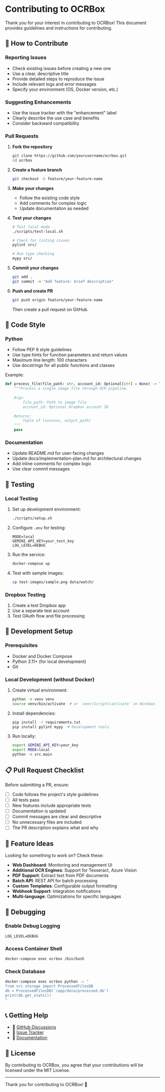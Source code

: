 # Contributing to OCRBox

Thank you for your interest in contributing to OCRBox! This document provides guidelines and instructions for contributing.

## 🤝 How to Contribute

### Reporting Issues

- Check existing issues before creating a new one
- Use a clear, descriptive title
- Provide detailed steps to reproduce the issue
- Include relevant logs and error messages
- Specify your environment (OS, Docker version, etc.)

### Suggesting Enhancements

- Use the issue tracker with the "enhancement" label
- Clearly describe the use case and benefits
- Consider backward compatibility

### Pull Requests

1. **Fork the repository**
   ```bash
   git clone https://github.com/yourusername/ocrbox.git
   cd ocrbox
   ```

2. **Create a feature branch**
   ```bash
   git checkout -b feature/your-feature-name
   ```

3. **Make your changes**
   - Follow the existing code style
   - Add comments for complex logic
   - Update documentation as needed

4. **Test your changes**
   ```bash
   # Test local mode
   ./scripts/test-local.sh
   
   # Check for linting issues
   pylint src/
   
   # Run type checking
   mypy src/
   ```

5. **Commit your changes**
   ```bash
   git add .
   git commit -m "Add feature: brief description"
   ```

6. **Push and create PR**
   ```bash
   git push origin feature/your-feature-name
   ```
   Then create a pull request on GitHub.

## 📝 Code Style

### Python

- Follow PEP 8 style guidelines
- Use type hints for function parameters and return values
- Maximum line length: 100 characters
- Use docstrings for all public functions and classes

Example:
```python
def process_file(file_path: str, account_id: Optional[str] = None) -> Tuple[bool, Optional[str]]:
    """Process a single image file through OCR pipeline.
    
    Args:
        file_path: Path to image file
        account_id: Optional Dropbox account ID
        
    Returns:
        Tuple of (success, output_path)
    """
    pass
```

### Documentation

- Update README.md for user-facing changes
- Update docs/implementation-plan.md for architectural changes
- Add inline comments for complex logic
- Use clear commit messages

## 🧪 Testing

### Local Testing

1. Set up development environment:
   ```bash
   ./scripts/setup.sh
   ```

2. Configure `.env` for testing:
   ```env
   MODE=local
   GEMINI_API_KEY=your_test_key
   LOG_LEVEL=DEBUG
   ```

3. Run the service:
   ```bash
   docker-compose up
   ```

4. Test with sample images:
   ```bash
   cp test-images/sample.png data/watch/
   ```

### Dropbox Testing

1. Create a test Dropbox app
2. Use a separate test account
3. Test OAuth flow and file processing

## 🔧 Development Setup

### Prerequisites

- Docker and Docker Compose
- Python 3.11+ (for local development)
- Git

### Local Development (without Docker)

1. Create virtual environment:
   ```bash
   python -m venv venv
   source venv/bin/activate  # or `venv\Scripts\activate` on Windows
   ```

2. Install dependencies:
   ```bash
   pip install -r requirements.txt
   pip install pylint mypy  # Development tools
   ```

3. Run locally:
   ```bash
   export GEMINI_API_KEY=your_key
   export MODE=local
   python -m src.main
   ```

## 📋 Pull Request Checklist

Before submitting a PR, ensure:

- [ ] Code follows the project's style guidelines
- [ ] All tests pass
- [ ] New features include appropriate tests
- [ ] Documentation is updated
- [ ] Commit messages are clear and descriptive
- [ ] No unnecessary files are included
- [ ] The PR description explains what and why

## 🚀 Feature Ideas

Looking for something to work on? Check these:

- **Web Dashboard**: Monitoring and management UI
- **Additional OCR Engines**: Support for Tesseract, Azure Vision
- **PDF Support**: Extract text from PDF documents
- **Batch API**: REST API for batch processing
- **Custom Templates**: Configurable output formatting
- **Webhook Support**: Integration notifications
- **Multi-language**: Optimizations for specific languages

## 🐛 Debugging

### Enable Debug Logging

```env
LOG_LEVEL=DEBUG
```

### Access Container Shell

```bash
docker-compose exec ocrbox /bin/bash
```

### Check Database

```bash
docker-compose exec ocrbox python -c "
from src.storage import ProcessedFilesDB
db = ProcessedFilesDB('/app/data/processed.db')
print(db.get_stats())
"
```

## 📞 Getting Help

- 💬 [GitHub Discussions](https://github.com/yourusername/ocrbox/discussions)
- 🐛 [Issue Tracker](https://github.com/yourusername/ocrbox/issues)
- 📖 [Documentation](docs/)

## 📜 License

By contributing to OCRBox, you agree that your contributions will be licensed under the MIT License.

---

Thank you for contributing to OCRBox! 🎉

